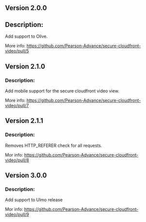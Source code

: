 ## Version 2.0.0

## Description:

Add support to Olive.

More info: https://github.com/Pearson-Advance/secure-cloudfront-video/pull/5

## Version 2.1.0

### Description:

Add mobile support for the secure cloudfront video view.

More info: https://github.com/Pearson-Advance/secure-cloudfront-video/pull/7

## Version 2.1.1

### Description:

Removes HTTP_REFERER check for all requests.

Mor info: https://github.com/Pearson-Advance/secure-cloudfront-video/pull/8

## Version 3.0.0

### Description:

Add support to Ulmo release

Mor info: https://github.com/Pearson-Advance/secure-cloudfront-video/pull/9